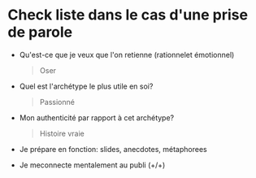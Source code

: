 # Check liste dans le cas d'une prise de parole

- Qu'est-ce que je veux que l'on retienne (rationnelet émotionnel)
  > Oser
- Quel est l'archétype le plus utile en soi?
  > Passionné
- Mon authenticité par rapport à cet archétype?
  > Histoire vraie
- Je prépare en fonction: slides, anecdotes, métaphorees
  > 
- Je meconnecte mentalement au publi (+/+)
